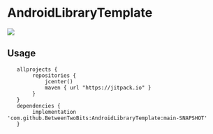 # AndroidLibraryTemplate

[![](https://jitpack.io/v/BetweenTwoBits/AndroidLibraryTemplate.svg)](https://jitpack.io/#BetweenTwoBits/AndroidLibraryTemplate)

## Usage
```
   allprojects {
        repositories {
            jcenter()
            maven { url "https://jitpack.io" }
        }
   }
   dependencies {
        implementation 'com.github.BetweenTwoBits:AndroidLibraryTemplate:main-SNAPSHOT'
   }
```
